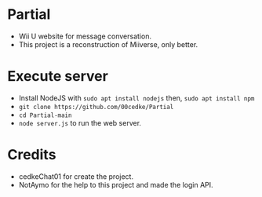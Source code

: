 # Partial
- Wii U website for message conversation.
- This project is a reconstruction of Miiverse, only better.

# Execute server
- Install NodeJS with `sudo apt install nodejs` then, `sudo apt install npm`
- `git clone https://github.com/00cedke/Partial`
- `cd Partial-main`
- `node server.js` to run the web server.

# Credits
- cedkeChat01 for create the project.
- NotAymo for the help to this project and made the login API.
